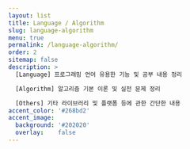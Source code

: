 ```yaml
---
layout: list
title: Language / Algorithm
slug: language-algorithm
menu: true
permalink: /language-algorithm/
order: 2
sitemap: false
description: >
  [Language] 프로그래밍 언어 유용한 기능 및 공부 내용 정리 

  [Algorithm] 알고리즘 기본 이론 및 실전 문제 정리    

  [Others] 기타 라이브러리 및 플랫폼 등에 관한 간단한 내용
accent_color: '#268bd2'
accent_image:
  background: '#202020'
  overlay:    false
---
```


